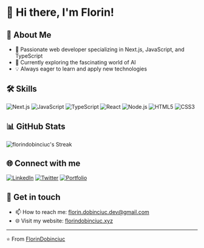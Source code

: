 # 👋 Hi there, I'm Florin!

## 💫 About Me
- 🚀 Passionate web developer specializing in Next.js, JavaScript, and TypeScript
- 🌱 Currently exploring the fascinating world of AI
- 💡 Always eager to learn and apply new technologies

## 🛠 Skills
![Next.js](https://img.shields.io/badge/-Next.js-000000?style=flat-square&logo=next.js)
![JavaScript](https://img.shields.io/badge/-JavaScript-F7DF1E?style=flat-square&logo=javascript&logoColor=black)
![TypeScript](https://img.shields.io/badge/-TypeScript-3178C6?style=flat-square&logo=typescript&logoColor=white)
![React](https://img.shields.io/badge/-React-61DAFB?style=flat-square&logo=react&logoColor=black)
![Node.js](https://img.shields.io/badge/-Node.js-339933?style=flat-square&logo=node.js&logoColor=white)
![HTML5](https://img.shields.io/badge/-HTML5-E34F26?style=flat-square&logo=html5&logoColor=white)
![CSS3](https://img.shields.io/badge/-CSS3-1572B6?style=flat-square&logo=css3)

## 📊 GitHub Stats
![florindobinciuc's Streak](https://github-readme-streak-stats.herokuapp.com/?user=florindobinciuc&theme=monokai&hide_border=false)

## 🌐 Connect with me
[![LinkedIn](https://img.shields.io/badge/LinkedIn-%230077B5.svg?logo=linkedin&logoColor=white)](https://www.linkedin.com/in/florin-dobinciuc-959897311/)
[![Twitter](https://img.shields.io/badge/Twitter-%231DA1F2.svg?logo=Twitter&logoColor=white)](https://x.com/dev_florin)
[![Portfolio](https://img.shields.io/badge/Portfolio-%23000000.svg?style=flat&logo=firefox&logoColor=#FF7139)](https://www.florindobinciuc.xyz/)

## 💬 Get in touch
- 📫 How to reach me: [florin.dobinciuc.dev@gmail.com](mailto:florin.dobinciuc.dev@gmail.com)
- 🌐 Visit my website: [florindobinciuc.xyz](https://florindobinciuc.xyz)

---

⭐️ From [FlorinDobinciuc](https://github.com/FlorinDobinciuc)
